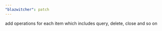 ```yaml
---
"blazwitcher": patch
---
```


add operations for each item which includes query, delete, close and so on
